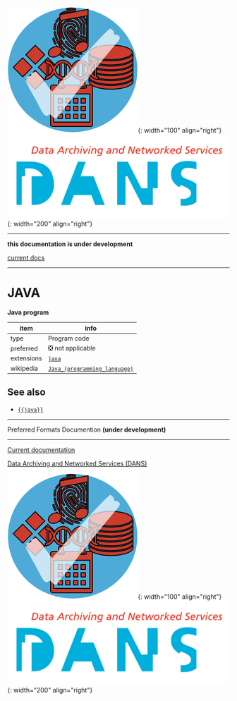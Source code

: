![img](../images/formats.png){: width="100" align="right"}
![img](../images/DANS.png){: width="200" align="right"}

---

**this documentation is under development**

[current docs]({{preferredFormats}})

---



# JAVA

**Java program**

item | info
--- | ---
type | Program code
preferred | ❎ not applicable
extensions | [`java`](../extensions/java.md)
wikipedia | [`Java_(programming_language)`]({{wikipedia}}/Java_(programming_language))



## See also
*   [`{{java}}`]({{java}})




---

Preferred Formats Documention **(under development)**

---

[Current documentation]({{preferredFormats}})

[Data Archiving and Networked Services (DANS)]({{dans}})

![img](../images/formats.png){: width="100" align="right"}
![img](../images/DANS.png){: width="200" align="right"}
